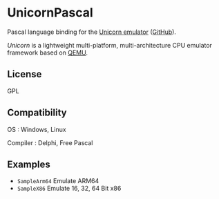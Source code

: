 # UnicornPascal

Pascal language binding for the [Unicorn emulator](http://www.unicorn-engine.org/)
([GitHub](https://github.com/unicorn-engine/unicorn)).

*Unicorn* is a lightweight multi-platform, multi-architecture CPU emulator framework
based on [QEMU](http://www.qemu.org/).

## License

GPL

## Compatibility

OS
: Windows, Linux

Compiler
: Delphi, Free Pascal

## Examples

* `SampleArm64` Emulate ARM64
* `SampleX86` Emulate 16, 32, 64 Bit x86
